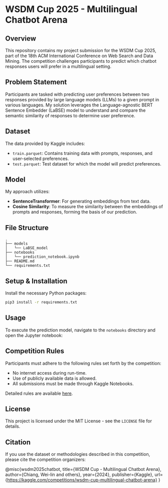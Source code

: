 # WSDM Cup 2025 - Multilingual Chatbot Arena

## Overview

This repository contains my project submission for the WSDM Cup 2025, part of the 18th ACM International Conference on Web Search and Data Mining. The competition challenges participants to predict which chatbot responses users will prefer in a multilingual setting.

## Problem Statement

Participants are tasked with predicting user preferences between two responses provided by large language models (LLMs) to a given prompt in various languages. My solution leverages the Language-agnostic BERT Sentence Embedder (LaBSE) model to understand and compare the semantic similarity of responses to determine user preference.

## Dataset

The data provided by Kaggle includes:
- `train.parquet`: Contains training data with prompts, responses, and user-selected preferences.
- `test.parquet`: Test dataset for which the model will predict preferences.

## Model

My approach utilizes:
- **SentenceTransformer**: For generating embeddings from text data.
- **Cosine Similarity**: To measure the similarity between the embeddings of prompts and responses, forming the basis of our prediction.

## File Structure

```plaintext
.
├── models
│   └── LaBSE_model
├── notebooks
│   └── prediction_notebook.ipynb
├── README.md
└── requirements.txt
```

## Setup & Installation

Install the necessary Python packages:

```bash
pip3 install -r requirements.txt
```

## Usage

To execute the prediction model, navigate to the `notebooks` directory and open the Jupyter notebook:


## Competition Rules

Participants must adhere to the following rules set forth by the competition:
- No internet access during run-time.
- Use of publicly available data is allowed.
- All submissions must be made through Kaggle Notebooks.

Detailed rules are available [here](https://kaggle.com/competitions/wsdm-cup-multilingual-chatbot-arena/rules).

## License

This project is licensed under the MIT License - see the `LICENSE` file for details.

## Citation

If you use the dataset or methodologies described in this competition, please cite the competition organizers:

@misc{wsdm2025chatbot, title={WSDM Cup - Multilingual Chatbot Arena}, author={Chiang, Wei-lin and others}, year={2024}, publisher={Kaggle}, url={https://kaggle.com/competitions/wsdm-cup-multilingual-chatbot-arena} }


